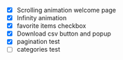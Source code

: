 * [X]  Scrolling animation welcome page
* [X]  Infinity animation
* [X]  favorite items checkbox
* [X]  Download csv button and popup
* [X]  pagination test
* [ ]  categories test
